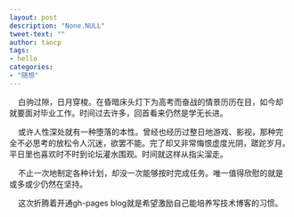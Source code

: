 ```yaml
---
layout: post
description: "None.NULL"
tweet-text: ""
author: taocp
tags:
- hello
categories:
- "随想"
---
```


&nbsp;&nbsp;&nbsp;&nbsp;白驹过隙，日月穿梭。在昏暗床头灯下为高考而奋战的情景历历在目，如今却就要面对毕业工作。时间过去许多，回首看来仍然是学无长进。

&nbsp;&nbsp;&nbsp;&nbsp;或许人性深处就有一种堕落的本性。曾经也经历过整日地游戏、影视，那种完全不必思考的放松令人沉迷，欲罢不能。完了却又非常悔恨虚度光阴，蹉跎岁月。平日里也喜欢时不时到论坛灌水围观。时间就这样从指尖溜走。

&nbsp;&nbsp;&nbsp;&nbsp;不止一次地制定各种计划，却没一次能够按时完成任务。唯一值得欣慰的就是或多或少仍然在坚持。

&nbsp;&nbsp;&nbsp;&nbsp;这次折腾着开通gh-pages blog就是希望激励自己能培养写技术博客的习惯。

